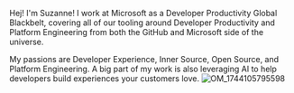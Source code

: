 Hej! I'm Suzanne!
I work at Microsoft as a Developer Productivity Global Blackbelt, covering all of our tooling around Developer Productivity and Platform Engineering from both the GitHub and Microsoft side of the universe.

My passions are Developer Experience, Inner Source, Open Source, and Platform Engineering. A big part of my work is also leveraging AI to help developers build experiences your customers love. 
![OM_1744105795598](https://github.com/user-attachments/assets/c2b1c84a-bf17-4d23-ab7d-a0d4b31f1d77)
